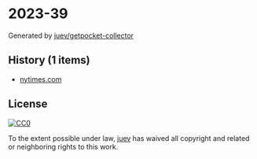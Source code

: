 # 2023-39

Generated by [juev/getpocket-collector](https://github.com/juev/getpocket-collector)

## History (1 items)

- [nytimes.com](https://www.nytimes.com/2023/09/17/opinion/sports-zen-mental-subtraction.html)

## License

[![CC0](https://mirrors.creativecommons.org/presskit/buttons/88x31/svg/cc-zero.svg)](https://creativecommons.org/publicdomain/zero/1.0/)

To the extent possible under law, [juev](https://github.com/juev) has waived all copyright and related or neighboring rights to this work.
